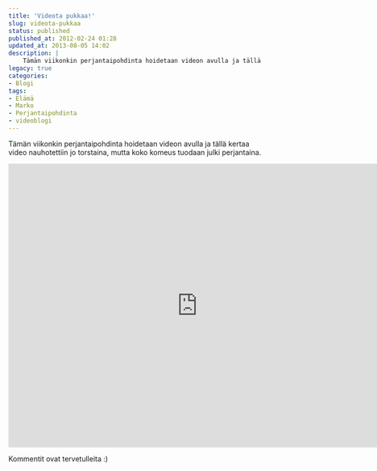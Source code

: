 ```yaml
---
title: 'Videota pukkaa!'
slug: videota-pukkaa
status: published
published_at: 2012-02-24 01:28
updated_at: 2013-08-05 14:02
description: |
    Tämän viikonkin perjantaipohdinta hoidetaan videon avulla ja tällä kertaa video nauhotettiin jo torstaina, mutta koko komeus tuodaan julki perjantaina. Kommentit ovat tervetulleita :)
legacy: true
categories:
- Blogi
tags:
- Elämä
- Marko
- Perjantaipohdinta
- videoblogi
---
```


<p>Tämän viikonkin perjantaipohdinta hoidetaan videon avulla ja tällä kertaa video nauhotettiin jo torstaina, mutta koko komeus tuodaan julki perjantaina.</p>
<p><iframe loading="lazy" title="MarkoKaartinen.net - Perjantaipohdinta 24.2.2012" width="750" height="563" src="https://www.youtube.com/embed/nm9CKg9Riys?feature=oembed" frameborder="0" allow="accelerometer; autoplay; clipboard-write; encrypted-media; gyroscope; picture-in-picture" allowfullscreen></iframe></p>
<p>Kommentit ovat tervetulleita :)</p>